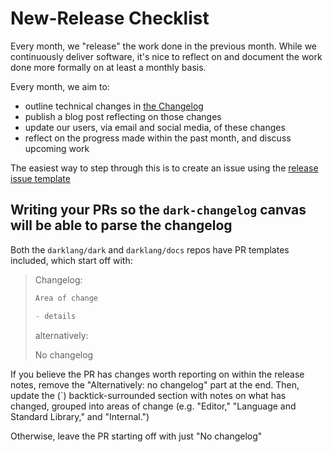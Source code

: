 # New-Release Checklist

Every month, we "release" the work done in the previous month. While we
continuously deliver software, it's nice to reflect on and document the work
done more formally on at least a monthly basis.

Every month, we aim to:

- outline technical changes in
  [the Changelog](https://docs.darklang.com/changelog)
- publish a blog post reflecting on those changes
- update our users, via email and social media, of these changes
- reflect on the progress made within the past month, and discuss upcoming work

The easiest way to step through this is to create an issue using the
[release issue template](https://github.com/darklang/docs/tree/main/.github/issue_template.md)

## Writing your PRs so the `dark-changelog` canvas will be able to parse the changelog

Both the `darklang/dark` and `darklang/docs` repos have PR templates included,
which start off with:

> Changelog:
>
> ```markdown
> Area of change
>
> - details
> ```
>
> alternatively:
>
> No changelog

If you believe the PR has changes worth reporting on within the release notes,
remove the "Alternatively: no changelog" part at the end. Then, update the (\`)
backtick-surrounded section with notes on what has changed, grouped into areas
of change (e.g. "Editor," "Language and Standard Library," and "Internal.")

Otherwise, leave the PR starting off with just "No changelog"
